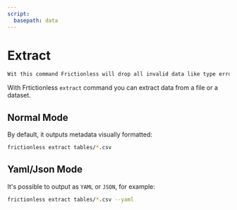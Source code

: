 ```yaml
---
script:
  basepath: data
---
```


# Extract

```markdown remark type=info
Wit this command Frictionless will drop all invalid data like type errors in cells. Use `validate` if needed.
```

With Frtictionless `extract` command you can extract data from a file or a dataset.

## Normal Mode

By default, it outputs metadata visually formatted:

```bash script tabs=CLI
frictionless extract tables/*.csv
```

## Yaml/Json Mode

It's possible to output as `YAML` or `JSON`, for example:

```bash script tabs=CLI
frictionless extract tables/*.csv --yaml
```
